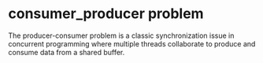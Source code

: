 # consumer_producer problem
 The producer-consumer problem is a classic synchronization issue in concurrent programming where multiple threads collaborate to produce and consume data from a shared buffer.
